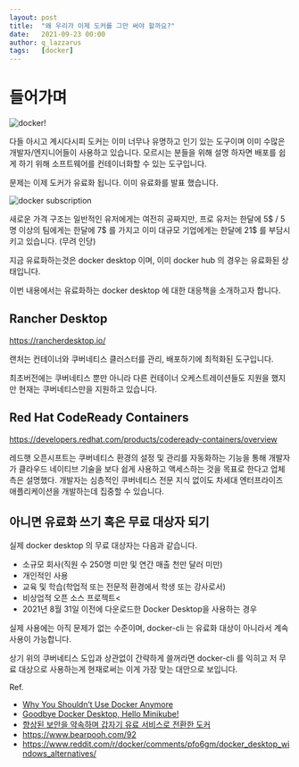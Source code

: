 ```yaml
---
layout: post
title:  "왜 우리가 이제 도커를 그만 써야 할까요?"
date:   2021-09-23 00:00
author: q_lazzarus
tags:	[docker]
---
```


# 들어가며

![docker!](https://d1.awsstatic.com/acs/characters/Logos/Docker-Logo_Horizontel_279x131.b8a5c41e56b77706656d61080f6a0217a3ba356d.png)

다들 아시고 계시다시피 도커는 이미 너무나 유명하고 인기 있는 도구이며 이미 수많은 개발자/엔지니어들이 사용하고 있습니다.
모르시는 분들을 위해 설명 하자면 배포를 쉽게 하기 위해 소프트웨어를 컨테이너화할 수 있는 도구입니다.

문제는 이제 도커가 유료화 됩니다. 이미 유료화를 발표 했습니다.

![docker subscription](https://miro.medium.com/max/1400/1*VVthxEXFGWojG2ypLG6P-Q.png)

새로운 가격 구조는 일반적인 유저에게는 여전히 공짜지만, 프로 유저는 한달에 5$ / 5명 이상의 팀에게는 한달에 7$ 를 가지고
이미 대규모 기업에게는 한달에 21$ 를 부담시키고 있습니다. (무려 인당)

지금 유료화하는것은 docker desktop 이며, 이미 docker hub 의 경우는 유료화된 상태입니다.

이번 내용에서는 유료화하는 docker desktop 에 대한 대응책을
소개하고자 합니다.

## Rancher Desktop
https://rancherdesktop.io/

랜처는 컨테이너와 쿠버네티스 클러스터를 관리, 배포하기에 최적화된 도구입니다.

최초버전에는 쿠버네티스 뿐만 아니라 다른 컨테이너 오케스트레이션들도 지원을 했지만 현재는 쿠버네티스만을 지원하고 있습니다.

## Red Hat CodeReady Containers
https://developers.redhat.com/products/codeready-containers/overview

레드햇 오픈시프트는 쿠버네티스 환경의 설정 및 관리를 자동화하는 기능을 통해 개발자가 클라우드 네이티브 기술을 보다 쉽게 사용하고 액세스하는 것을 목표로 한다고 업체 측은 설명했다. 개발자는 심층적인 쿠버네티스 전문 지식 없이도 차세대 엔터프라이즈 애플리케이션을 개발하는데 집중할 수 있습니다.

## 아니면 유료화 쓰기 혹은 무료 대상자 되기
실제 docker desktop 의 무료 대상자는 다음과 같습니다.

* 소규모 회사(직원 수 250명 미만 및 연간 매출 천만 달러 미만)
* 개인적인 사용
* 교육 및 학습(학업적 또는 전문적 환경에서 학생 또는 강사로서)
* 비상업적 오픈 소스 프로젝트<
* 2021년 8월 31일 이전에 다운로드한 Docker Desktop을 사용하는 경우

실제 사용에는 아직 문제가 없는 수준이며, docker-cli 는 유료화 대상이 아니라서 계속 사용이 가능합니다.

상기 위의 쿠버네티스 도입과 상관없이 간략하게 쓸꺼라면
docker-cli 를 익히고 저 무료 대상으로 사용하는게 현재로써는 
이게 가장 맞는 대안으로 보입니다.

Ref.

* [Why You Shouldn’t Use Docker Anymore](https://preettheman.medium.com/why-you-shouldnt-use-docker-anymore-47b7053559ce)
* [Goodbye Docker Desktop, Hello Minikube!](https://itnext.io/goodbye-docker-desktop-hello-minikube-3649f2a1c469)
* [향상된 보안을 약속하며 갑자기 유료 서비스로 전환한 도커](https://www.boannews.com/media/view.asp?idx=100402)
* https://www.bearpooh.com/92
* https://www.reddit.com/r/docker/comments/pfo6gm/docker_desktop_windows_alternatives/